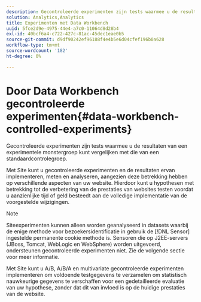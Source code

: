 ```yaml
---
description: Gecontroleerde experimenten zijn tests waarmee u de resultaten van een experimentele monstergroep kunt vergelijken met die van een standaardcontrolegroep.
solution: Analytics,Analytics
title: Experimenten met Data Workbench
uuid: 5fce2d9e-4975-44e4-a7c0-11064d8d28b4
exl-id: 40bcf6a4-c722-427c-81ac-45dec1eae0b5
source-git-commit: d9df90242ef96188f4e4b5e6d04cfef196b0a628
workflow-type: tm+mt
source-wordcount: '182'
ht-degree: 0%

---
```


# Door Data Workbench gecontroleerde experimenten{#data-workbench-controlled-experiments}

Gecontroleerde experimenten zijn tests waarmee u de resultaten van een experimentele monstergroep kunt vergelijken met die van een standaardcontrolegroep.

Met Site kunt u gecontroleerde experimenten en de resultaten ervan implementeren, meten en analyseren, aangezien deze betrekking hebben op verschillende aspecten van uw website. Hierdoor kunt u hypothesen met betrekking tot de verbetering van de prestaties van websites testen voordat u aanzienlijke tijd of geld besteedt aan de volledige implementatie van de voorgestelde wijzigingen.

>[!NOTE]
>
>Siteexperimenten kunnen alleen worden geanalyseerd in datasets waarbij de enige methode voor bezoekersidentificatie in gebruik de [!DNL Sensor] ingestelde permanente cookie methode is. Sensoren die op J2EE-servers (JBoss, Tomcat, WebLogic en WebSphere) worden uitgevoerd, ondersteunen gecontroleerde experimenten niet. Zie de volgende sectie voor meer informatie.

Met Site kunt u A/B, A/B/A en multivariate gecontroleerde experimenten implementeren om voldoende testgegevens te verzamelen om statistisch nauwkeurige gegevens te verschaffen voor een gedetailleerde evaluatie van uw hypothese, zonder dat dit van invloed is op de huidige prestaties van de website.
